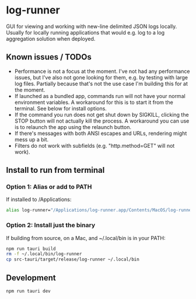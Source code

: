 # log-runner

GUI for viewing and working with new-line delimited JSON logs locally.
Usually for locally running applications that would e.g. log to a log aggregation solution when deployed.

## Known issues / TODOs

- Performance is not a focus at the moment.
  I've not had any performance issues, but I've also not gone looking for them, e.g. by testing with large log files.
  Partially because that's not the use case I'm building this for at the moment.
- If launched as a bundled app, commands run will not have your normal environment variables.
  A workaround for this is to start it from the terminal. See below for install options.
- If the command you run does not get shut down by SIGKILL, clicking the STOP button will not actually kill the process.
  A workaround you can use is to relaunch the app using the relaunch button.
- If there's messages with both ANSI escapes and URLs, rendering might mess up a bit.
- Filters do not work with subfields (e.g. "http.method=GET" will not work).

## Install to run from terminal

### Option 1: Alias or add to PATH

If installed to /Applications:

```bash
alias log-runner="/Applications/log-runner.app/Contents/MacOS/log-runner"
```

### Option 2: Install just the binary

If building from source, on a Mac, and ~/.local/bin is in your PATH:

```bash
npm run tauri build
rm -f ~/.local/bin/log-runner
cp src-tauri/target/release/log-runner ~/.local/bin
```

## Development

```bash
npm run tauri dev
```
